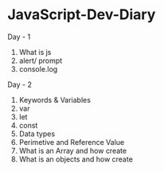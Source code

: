 # JavaScript-Dev-Diary

Day - 1 
1. What is js
2. alert/ prompt
3. console.log 

Day - 2
1. Keywords & Variables 
2. var 
3. let 
4. const 
5. Data types 
6. Perimetive and Reference Value 
7. What is an Array and how create  
8. What is an objects and how create


